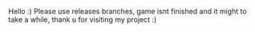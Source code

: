 Hello :)
Please use releases branches, game isnt finished and it might to take a while, thank u for visiting my project :)
